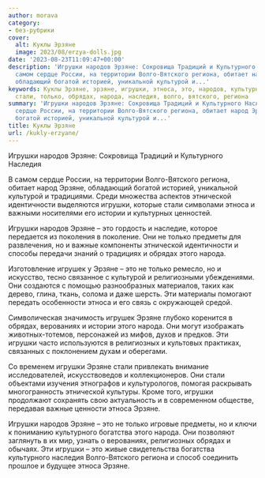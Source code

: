```yaml
---
author: morava
category:
- без-рубрики
cover:
  alt: Куклы Эрзяне
  image: 2023/08/erzya-dolls.jpg
date: '2023-08-23T11:09:47+00:00'
description: 'Игрушки народов Эрзяне: Сокровища Традиций и Культурного Наследия В
  самом сердце России, на территории Волго-Вятского региона, обитает народ Эрзяне,
  обладающий богатой историей, уникальной культурой и...'
keywords: Куклы Эрзяне, эрзяне, игрушки, этноса, это, народов, культурного, этнической,
  стали, только, обрядах, народа, наследия, волго, вятского, региона
summary: 'Игрушки народов Эрзяне: Сокровища Традиций и Культурного Наследия В самом
  сердце России, на территории Волго-Вятского региона, обитает народ Эрзяне, обладающий
  богатой историей, уникальной культурой и...'
title: Куклы Эрзяне
url: /kukly-erzyane/
---
```


Игрушки народов Эрзяне: Сокровища Традиций и Культурного Наследия

В самом сердце России, на территории Волго-Вятского региона, обитает народ Эрзяне, обладающий богатой историей, уникальной культурой и традициями. Среди множества аспектов этнической идентичности выделяются игрушки, которые стали символами этноса и важными носителями его истории и культурных ценностей.

Игрушки народов Эрзяне – это гордость и наследие, которое передается из поколения в поколение. Они не только предметы для развлечения, но и важные компоненты этнической идентичности и способы передачи знаний о традициях и обрядах этого народа.

Изготовление игрушек у Эрзяне – это не только ремесло, но и искусство, тесно связанное с культурой и религиозными убеждениями. Они создаются с помощью разнообразных материалов, таких как дерево, глина, ткань, солома и даже шерсть. Эти материалы помогают передать особенности этноса и его связь с окружающей средой.

Символическая значимость игрушек Эрзяне глубоко коренится в обрядах, верованиях и истории этого народа. Они могут изображать животных-тотемов, персонажей из мифов, духов и предков. Эти игрушки часто используются в религиозных и культовых практиках, связанных с поклонением духам и оберегами.

Со временем игрушки Эрзяне стали привлекать внимание исследователей, искусствоведов и коллекционеров. Они стали объектами изучения этнографов и культурологов, помогая раскрывать многогранность этнической культуры. Кроме того, игрушки продолжают сохранять свою актуальность и в современном обществе, передавая важные ценности этноса Эрзяне.

Игрушки народов Эрзяне – это не только игровые предметы, но и ключи к пониманию культурного богатства этого народа. Они позволяют заглянуть в их мир, узнать о верованиях, религиозных обрядах и обычаях. Эти игрушки – это живые свидетельства богатства культурного наследия Волго-Вятского региона и способ соединить прошлое и будущее этноса Эрзяне.